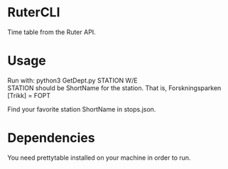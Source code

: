 # RuterCLI
Time table from the Ruter API.

# Usage
Run with: python3 GetDept.py STATION W/E  
STATION should be ShortName for the station. That is, Forskningsparken [Trikk] = FOPT

Find your favorite station ShortName in stops.json.

# Dependencies
You need prettytable installed on your machine in order to run.
